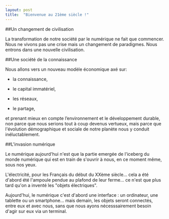 ```yaml
---
layout: post
title:  "Bienvenue au 21ème siècle !"
---
```



##Un changement de civilisation

La transformation de notre société par le numérique ne fait que commencer.
Nous ne vivons pas une crise mais un changement de paradigmes.
Nous entrons dans une nouvelle civilisation.

##Une société de la connaissance

Nous allons vers un nouveau modèle économique axé sur:

- la connaissance,

- le capital immatériel,

- les réseaux,

- le partage,

et prenant mieux en compte l’environnement et le développement durable, non parce que nous serions tout à coup devenus vertueux, mais parce que l'évolution démographique et sociale de notre planète nous y conduit inéluctablement.

##L'invasion numérique

Le numérique aujourd'hui n'est que la partie emergée de l'iceberg du monde numérique qui est en train de s'ouvrir à nous, en ce moment même, sous nos yeux.

L'électricité, pour les Français du début du XXème siècle... cela a été d'abord été l'ampoule pendue au plafond de leur ferme... ce n'est que plus tard qu'on a inventé les "objets électriques".

Aujourd'hui, le numérique c'est d'abord une interface : un ordinateur, une tablette ou un smartphone... mais demain, les objets seront connectés, entre eux et avec nous, sans que nous ayons nécesssairement besoin d'agir sur eux via un terminal.

